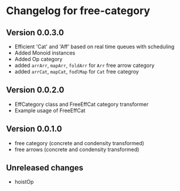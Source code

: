 # Changelog for free-category

## Version 0.0.3.0
- Efficient 'Cat' and 'Aff' based on real time queues with scheduling
- Added Monoid instances 
- Added Op category
- added `arrArr`, `mapArr`, `foldArr` for `Arr` free arrow category
- added `arrCat`, `mapCat`, `fodlMap` for `Cat` free categroy

## Version 0.0.2.0

- EffCategory class and FreeEffCat category transformer
- Example usage of FreeEffCat

## Version 0.0.1.0
- free category (concrete and condensity transformed)
- free arrows (concrete and condensity transformed)

## Unreleased changes
- hoistOp

